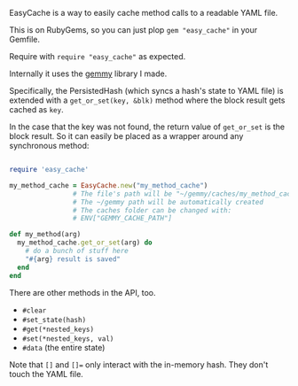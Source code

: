 EasyCache is a way to easily cache method calls to a readable YAML file.

This is on RubyGems, so you can just plop `gem "easy_cache"` in your Gemfile.

Require with `require "easy_cache"` as expected. 

Internally it uses the [gemmy](http://github.com/maxpleaner/gemmy) library I made.

Specifically, the PersistedHash (which syncs a hash's state to YAML file) is
extended with a `get_or_set(key, &blk)` method where the block result gets cached as `key`.

In the case that the key was not found, the return value of `get_or_set` is the block result. So it can easily be placed as a wrapper
around any synchronous method:

```rb

require 'easy_cache'

my_method_cache = EasyCache.new("my_method_cache")
                # The file's path will be "~/gemmy/caches/my_method_cache.yaml"
                # The ~/gemmy path will be automatically created
                # The caches folder can be changed with:
                # ENV["GEMMY_CACHE_PATH"]

def my_method(arg)
  my_method_cache.get_or_set(arg) do
    # do a bunch of stuff here
    "#{arg} result is saved"
  end
end
```

There are other methods in the API, too.

- `#clear`
- `#set_state(hash)`
- `#get(*nested_keys)`
- `#set(*nested_keys, val)`
- `#data` (the entire state)

Note that `[]` and `[]=` only interact with the in-memory hash. They don't touch the YAML file.



